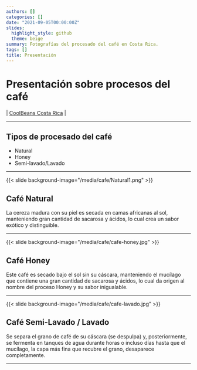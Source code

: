 ```yaml
---
authors: []
categories: []
date: "2021-09-05T00:00:00Z"
slides:
  highlight_style: github
  theme: beige
summary: Fotografías del procesado del café en Costa Rica.
tags: []
title: Presentación
---
```


# Presentación sobre procesos del café

| [CoolBeans Costa Rica](https://analugarita.github.io/coolbeans.cafecr/) |

---

## Tipos de procesado del café

- Natural
- Honey
- Semi-lavado/Lavado

---

{{< slide background-image="/media/cafe/Natural1.png" >}}

## Café Natural

La cereza madura con su piel es secada en camas africanas al sol, manteniendo gran cantidad de sacarosa y ácidos, lo cual crea un sabor exótico y distinguible.

---

{{< slide background-image="/media/cafe/cafe-honey.jpg" >}}

## Café Honey

Este café es secado bajo el sol sin su cáscara, manteniendo el mucílago que contiene una gran cantidad de sacarosa y ácidos, lo cual da origen al nombre del proceso Honey y su sabor inigualable.

---

{{< slide background-image="/media/cafe/cafe-lavado.jpg" >}}

## Café Semi-Lavado / Lavado

Se separa el grano de café de su cáscara (se despulpa) y, posteriormente, se fermenta en tanques de agua durante horas o incluso días hasta que el mucílago, la capa más fina que recubre el grano, desaparece completamente.

---
